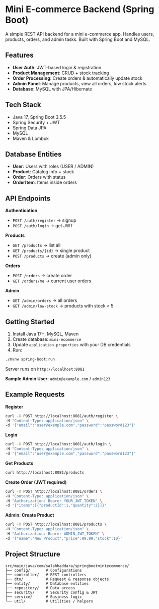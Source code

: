 # Mini E-commerce Backend (Spring Boot)

A simple REST API backend for a mini e-commerce app. Handles users, products, orders, and admin tasks. Built with Spring
Boot and MySQL.

## Features

* **User Auth**: JWT-based login & registration
* **Product Management**: CRUD + stock tracking
* **Order Processing**: Create orders & automatically update stock
* **Admin Panel**: Manage products, view all orders, low stock alerts
* **Database**: MySQL with JPA/Hibernate

## Tech Stack

* Java 17, Spring Boot 3.5.5
* Spring Security + JWT
* Spring Data JPA
* MySQL
* Maven & Lombok

## Database Entities

* **User**: Users with roles (USER / ADMIN)
* **Product**: Catalog info + stock
* **Order**: Orders with status
* **OrderItem**: Items inside orders

## API Endpoints

**Authentication**

* `POST /auth/register` → signup
* `POST /auth/login` → get JWT

**Products**

* `GET /products` → list all
* `GET /products/{id}` → single product
* `POST /products` → create (admin only)

**Orders**

* `POST /orders` → create order
* `GET /orders/me` → current user orders

**Admin**

* `GET /admin/orders` → all orders
* `GET /admin/low-stock` → products with stock < 5

## Getting Started

1. Install Java 17+, MySQL, Maven
2. Create database: `mini-ecommerce`
3. Update `application.properties` with your DB credentials
4. Run:

```bash
./mvnw spring-boot:run
```

Server runs on `http://localhost:8081`

**Sample Admin User**: `admin@example.com` / `admin123`

## Example Requests

**Register**

```bash
curl -X POST http://localhost:8081/auth/register \
-H "Content-Type: application/json" \
-d '{"email":"user@example.com","password":"password123"}'
```

**Login**

```bash
curl -X POST http://localhost:8081/auth/login \
-H "Content-Type: application/json" \
-d '{"email":"user@example.com","password":"password123"}'
```

**Get Products**

```bash
curl http://localhost:8081/products
```

**Create Order (JWT required)**

```bash
curl -X POST http://localhost:8081/orders \
-H "Content-Type: application/json" \
-H "Authorization: Bearer YOUR_JWT_TOKEN" \
-d '{"items":[{"productId":1,"quantity":2}]}'
```

**Admin: Create Product**

```bash
curl -X POST http://localhost:8081/products \
-H "Content-Type: application/json" \
-H "Authorization: Bearer ADMIN_JWT_TOKEN" \
-d '{"name":"New Product","price":99.99,"stock":10}'
```

## Project Structure

```
src/main/java/com/salahhaddara/springbootminiecommerce/
├── config/       # Configurations
├── controller/   # REST controllers
├── dto/          # Request & response objects
├── entity/       # Database entities
├── repository/   # Data access
├── security/     # Security config & JWT
├── service/      # Business logic
└── util/         # Utilities / helpers
```
